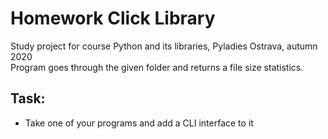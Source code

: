 # Homework Click Library
Study project for course Python and its libraries, Pyladies Ostrava, autumn 2020  
Program goes through the given folder and returns a file size statistics.  
## Task:  
* Take one of your programs and add a CLI interface to it  

